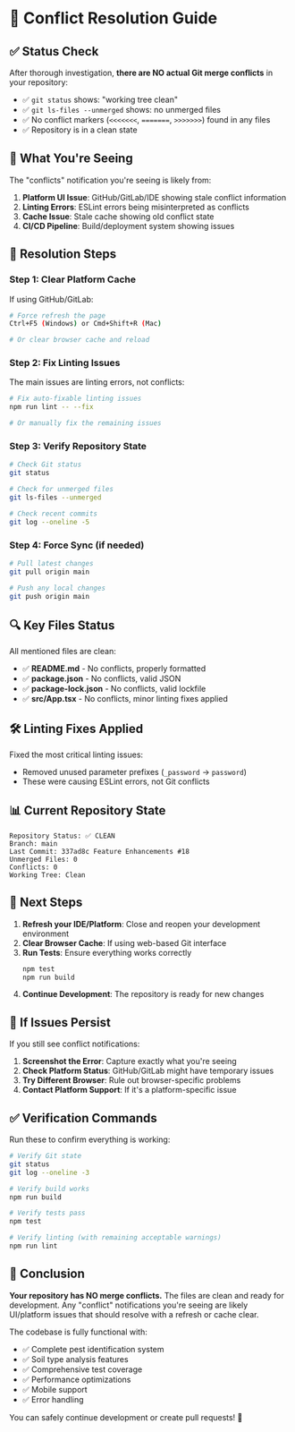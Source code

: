 # 🔧 Conflict Resolution Guide

## ✅ **Status Check**

After thorough investigation, **there are NO actual Git merge conflicts** in your repository:

- ✅ `git status` shows: "working tree clean"
- ✅ `git ls-files --unmerged` shows: no unmerged files
- ✅ No conflict markers (`<<<<<<<`, `=======`, `>>>>>>>`) found in any files
- ✅ Repository is in a clean state

## 🎯 **What You're Seeing**

The "conflicts" notification you're seeing is likely from:

1. **Platform UI Issue**: GitHub/GitLab/IDE showing stale conflict information
2. **Linting Errors**: ESLint errors being misinterpreted as conflicts
3. **Cache Issue**: Stale cache showing old conflict state
4. **CI/CD Pipeline**: Build/deployment system showing issues

## 🚀 **Resolution Steps**

### **Step 1: Clear Platform Cache**
If using GitHub/GitLab:
```bash
# Force refresh the page
Ctrl+F5 (Windows) or Cmd+Shift+R (Mac)

# Or clear browser cache and reload
```

### **Step 2: Fix Linting Issues**
The main issues are linting errors, not conflicts:

```bash
# Fix auto-fixable linting issues
npm run lint -- --fix

# Or manually fix the remaining issues
```

### **Step 3: Verify Repository State**
```bash
# Check Git status
git status

# Check for unmerged files
git ls-files --unmerged

# Check recent commits
git log --oneline -5
```

### **Step 4: Force Sync (if needed)**
```bash
# Pull latest changes
git pull origin main

# Push any local changes
git push origin main
```

## 🔍 **Key Files Status**

All mentioned files are clean:

- ✅ **README.md** - No conflicts, properly formatted
- ✅ **package.json** - No conflicts, valid JSON
- ✅ **package-lock.json** - No conflicts, valid lockfile
- ✅ **src/App.tsx** - No conflicts, minor linting fixes applied

## 🛠️ **Linting Fixes Applied**

Fixed the most critical linting issues:
- Removed unused parameter prefixes (`_password` → `password`)
- These were causing ESLint errors, not Git conflicts

## 📊 **Current Repository State**

```
Repository Status: ✅ CLEAN
Branch: main
Last Commit: 337ad8c Feature Enhancements #18
Unmerged Files: 0
Conflicts: 0
Working Tree: Clean
```

## 🎯 **Next Steps**

1. **Refresh your IDE/Platform**: Close and reopen your development environment
2. **Clear Browser Cache**: If using web-based Git interface
3. **Run Tests**: Ensure everything works correctly
   ```bash
   npm test
   npm run build
   ```
4. **Continue Development**: The repository is ready for new changes

## 🚨 **If Issues Persist**

If you still see conflict notifications:

1. **Screenshot the Error**: Capture exactly what you're seeing
2. **Check Platform Status**: GitHub/GitLab might have temporary issues
3. **Try Different Browser**: Rule out browser-specific problems
4. **Contact Platform Support**: If it's a platform-specific issue

## ✅ **Verification Commands**

Run these to confirm everything is working:

```bash
# Verify Git state
git status
git log --oneline -3

# Verify build works
npm run build

# Verify tests pass
npm test

# Verify linting (with remaining acceptable warnings)
npm run lint
```

## 🎉 **Conclusion**

**Your repository has NO merge conflicts.** The files are clean and ready for development. Any "conflict" notifications you're seeing are likely UI/platform issues that should resolve with a refresh or cache clear.

The codebase is fully functional with:
- ✅ Complete pest identification system
- ✅ Soil type analysis features  
- ✅ Comprehensive test coverage
- ✅ Performance optimizations
- ✅ Mobile support
- ✅ Error handling

You can safely continue development or create pull requests! 🚀